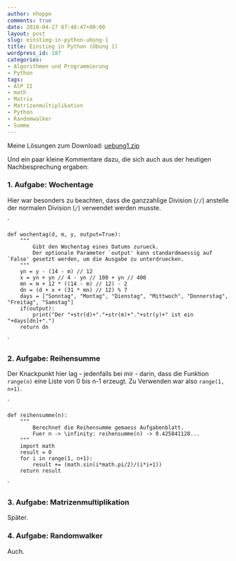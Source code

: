 ```yaml
---
author: nhoppe
comments: true
date: 2010-04-27 07:48:47+00:00
layout: post
slug: einstieg-in-python-ubung-1
title: Einstieg in Python (Übung 1)
wordpress_id: 187
categories:
- Algorithmen und Programmierung
- Python
tags:
- AlP II
- math
- Matrix
- Matrizenmultiplikation
- Python
- Randomwalker
- Summe
---
```


Meine Lösungen zum Download: [uebung1.zip](http://www.nielshoppe.de/files/downloads/inf/alp2_ss2010/uebung1.zip)

Und ein paar kleine Kommentare dazu, die sich auch aus der heutigen Nachbesprechung ergaben:





<!-- more -->



### 1. Aufgabe: Wochentage



Hier war besonders zu beachten, dass die ganzzahlige Division (`//`) anstelle der normalen Division (`/`) verwendet werden musste.

`
    
    
    def wochentag(d, m, y, output=True):
    	"""
    		Gibt den Wochentag eines Datums zurueck.
    		Der optionale Parameter `output' kann standardmaessig auf `False' gesetzt werden, um die Ausgabe zu unterdruecken.
    	"""
    	yn = y - (14 - m) // 12
    	x = yn + yn // 4 - yn // 100 + yn // 400
    	mn = m + 12 * ((14 - m) // 12) - 2
    	dn = (d + x + (31 * mn) // 12) % 7
    	days = ["Sonntag", "Montag", "Dienstag", "Mittwoch", "Donnerstag", "Freitag", "Samstag"]
    	if(output):
    		print("Der "+str(d)+"."+str(m)+"."+str(y)+" ist ein "+days[dn]+".")
    	return dn
    

`



### 2. Aufgabe: Reihensumme



Der Knackpunkt hier lag - jedenfalls bei mir - darin, dass die Funktion `range(n)` eine Liste von 0 bis n-1 erzeugt. Zu Verwenden war also `range(1, n+1)`.

`
    
    
    def reihensumme(n):
    	"""
    		Berechnet die Reihensumme gemaess Aufgabenblatt.
    		Fuer n -> \infinity: reihensumme(n) -> 0.425841128...
    	"""
    	import math
    	result = 0
    	for i in range(1, n+1):
    		result += (math.sin(i*math.pi/2)/(i*i+1))
    	return result
    

`



### 3. Aufgabe: Matrizenmultiplikation



Später.



### 4. Aufgabe: Randomwalker



Auch.

